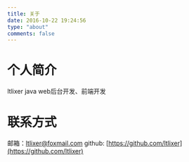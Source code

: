 ```yaml
---
title: 关于
date: 2016-10-22 19:24:56
type: "about"
comments: false
---
```


# 个人简介

ltlixer
java web后台开发、前端开发

# 联系方式

邮箱：ltlixer@foxmail.com
github: [https://github.com/ltlixer](https://github.com/ltlixer)